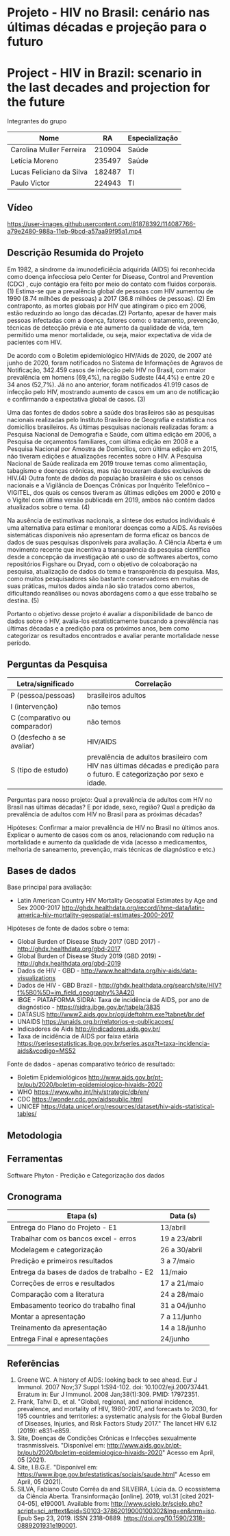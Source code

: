 # Projeto - HIV no Brasil: cenário nas últimas décadas e projeção para o futuro
# Project - HIV in Brazil: scenario in the last decades and projection for the future

Integrantes do grupo

Nome                     | RA    | Especialização
-------------------------| ------| --------------
Carolina Muller Ferreira |210904 | Saúde
Letícia Moreno           |235497 | Saúde
Lucas Feliciano da Silva |182487 | TI 
Paulo Victor             |224943 | TI

## Vídeo

https://user-images.githubusercontent.com/81878392/114087766-a79e2480-988a-11eb-9bcd-a57aa99f95a1.mp4

## Descrição Resumida do Projeto

   Em 1982, a síndrome da imunodeficiêcia adquirida (AIDS) foi reconhecida como doença infecciosa pelo Center for Disease, Control and Prevention (CDC) , cujo contágio era feito por meio do contato com fluidos corporais. (1) Estima-se que a prevalência global de pessoas com HIV aumentou de 1990 (8.74 milhões de pessoas) a 2017 (36.8 milhões de pessoas). (2) Em contraponto, as mortes globais por HIV que atingiram o pico em 2006, estão reduzindo ao longo das décadas.(2) Portanto, apesar de haver mais pessoas infectadas com a doença, fatores como: o tratamento, prevenção, técnicas de detecção prévia e até aumento da qualidade de vida, tem permitido uma menor mortalidade, ou seja, maior expectativa de vida de pacientes com HIV.
   
   De acordo com o Boletim epidemiológico HIV/Aids de 2020, de 2007 até junho de 2020, foram notificados no Sistema de Informações de Agravos de Notificação, 342.459 casos de infecção pelo HIV no Brasil, com maior prevalência em homens (69,4%), na região Sudeste (44,4%) e entre 20 e 34 anos (52,7%). Já no ano anterior, foram notificados 41.919 casos de infecção pelo HIV, mostrando aumento de casos em um ano de notificação e confirmando a expectativa global de casos. (3)
   
   Uma das fontes de dados sobre a saúde dos brasileiros são as pesquisas nacionais realizadas pelo Instituto Brasileiro de Geografia e estatística nos domicílios brasileiros. As últimas pesquisas nacionais realizadas foram: a Pesquisa Nacional de Demografia e Saúde, com última edição em 2006, a Pesquisa de orçamentos familiares, com última edição em 2008 e a Pesquisa Nacional por Amostra de Domicílios, com última edição em 2015, não tiveram edições e atualizações recentes sobre o HIV. A Pesquisa Nacional de Saúde realizada em 2019 trouxe temas como alimentação, tabagismo e doenças crônicas, mas não trouxeram dados exclusivos de HIV.(4) Outra fonte de dados da população brasileira é são os censos nacionais e a Vigilância de Doenças Crônicas por Inquérito Telefônico – VIGITEL, dos quais os censos tiveram as últimas edições em 2000 e 2010 e o Vigitel com útlima versão publicada em 2019, ambos não contém dados atualizados sobre o tema. (4) 
   
   Na ausência de estimativas nacionais, a síntese dos estudos individuais é uma alternativa para estimar e monitorar doenças como a AIDS. As revisões sistemáticas disponíveis não apresentam de forma eficaz os bancos de dados de suas pesquisas disponíveis para avaliação. A Ciência Aberta é um movimento recente que incentiva a transparência da pesquisa científica desde a concepção da investigação até o uso de softwares abertos, como repositórios Figshare ou Dryad, com o objetivo de coloaboração na pesquisa, atualização de dados do tema e transparência da pesquisa. Mas, como muitos pesquisadores são bastante conservadores em muitas de suas práticas, muitos dados ainda não são tratados como abertos, dificultando reanálises ou novas abordagens como a que esse trabalho se destina. (5)
   
   Portanto o objetivo desse projeto é avaliar a disponibilidade de banco de dados sobre o HIV, avalia-los estatisticamente buscando a prevalência nas últimas décadas e a predição para os próximos anos, bem como categorizar os resultados encontrados e avaliar perante mortalidade nesse período.
      
## Perguntas da Pesquisa 
 
Letra/significado            | Correlação    
-----------------------------| ------
P (pessoa/pessoas)           | brasileiros adultos
I (intervenção)              | não temos
C (comparativo ou comparador)| não temos
O (desfecho a se avaliar)    | HIV/AIDS
S (tipo de estudo)           | prevalência de adultos brasileiro com HIV nas últimas décadas e predição para o futuro. E categorização por sexo e idade.

Perguntas para nosso projeto:
Qual a prevalência de adultos com HIV no Brasil nas últimas décadas? E por idade, sexo, região?
Qual a predição da prevalência de adultos com HIV no Brasil para as próximas décadas?

Hipóteses: Confirmar a maior prevalência de HIV no Brasil no últimos anos.
           Explicar o aumento de casos com os anos, relacionando com redução na mortalidade e aumento da qualidade de vida (acesso a medicamentos, melhoria de saneamento, prevenção, mais técnicas de diagnóstico e etc.)
           
## Bases de dados
Base principal para avaliação:
* Latin American Country HIV Mortality Geospatial Estimates by Age and Sex 2000-2017
http://ghdx.healthdata.org/record/ihme-data/latin-america-hiv-mortality-geospatial-estimates-2000-2017

Hipóteses de fonte de dados sobre o tema:
* Global Burden of Disease Study 2017 (GBD 2017) - http://ghdx.healthdata.org/gbd-2017
* Global Burden of Disease Study 2019 (GBD 2019) - http://ghdx.healthdata.org/gbd-2019
* Dados de HIV - GBD - http://www.healthdata.org/hiv-aids/data-visualizations
* Dados de HIV - GBD Brazil - http://ghdx.healthdata.org/search/site/HIV?f%5B0%5D=im_field_geography%3A420
* IBGE -  PlATAFORMA SIDRA: Taxa de incidência de AIDS, por ano de diagnóstico - https://sidra.ibge.gov.br/tabela/3835
* DATASUS http://www2.aids.gov.br/cgi/deftohtm.exe?tabnet/br.def
* UNAIDS https://unaids.org.br/relatorios-e-publicacoes/
* Indicadores de Aids http://indicadores.aids.gov.br/
* Taxa de incidência de AIDS por faixa etária https://seriesestatisticas.ibge.gov.br/series.aspx?t=taxa-incidencia-aids&vcodigo=MS52

Fonte de dados - apenas comparativo teórico de resultado:
* Boletim Epidemiológicos http://www.aids.gov.br/pt-br/pub/2020/boletim-epidemiologico-hivaids-2020
* WHO https://www.who.int/hiv/strategic/db/en/
* CDC https://wonder.cdc.gov/aidspublic.html
* UNICEF https://data.unicef.org/resources/dataset/hiv-aids-statistical-tables/

## Metodologia



## Ferramentas

Software Phyton - Predição e Categorização dos dados  

## Cronograma

Etapa (s)                                  | Data (s)
------------------------------------------ | ------
Entrega do Plano do Projeto - E1           | 13/abril
Trabalhar com os bancos excel - erros      | 19 a 23/abril
Modelagem e categorização                  | 26 a 30/abril
Predição e primeiros resultados            | 3 a 7/maio
Entrega da bases de dados de trabalho - E2 | 11/maio
Correções de erros e resultados            | 17 a 21/maio
Comparação com a literatura                | 24 a 28/maio
Embasamento teorico do trabalho final      | 31 a 04/junho
Montar a apresentação                      | 7 a 11/junho
Treinamento da apresentação                | 14 a 18/junho
Entrega Final e apresentações              | 24/junho

## Referências
1. Greene WC. A history of AIDS: looking back to see ahead. Eur J Immunol. 2007 Nov;37 Suppl 1:S94-102. doi: 10.1002/eji.200737441. Erratum in: Eur J Immunol. 2008 Jan;38(1):309. PMID: 17972351.
2. Frank, Tahvi D., et al. "Global, regional, and national incidence, prevalence, and mortality of HIV, 1980–2017, and forecasts to 2030, for 195 countries and territories: a systematic analysis for the Global Burden of Diseases, Injuries, and Risk Factors Study 2017." The lancet HIV 6.12 (2019): e831-e859.
3. Site, Doenças de Condições Crônicas e Infecções sexualmente trasnmissíveis. "Disponível em: http://www.aids.gov.br/pt-br/pub/2020/boletim-epidemiologico-hivaids-2020" Acesso em April, 05 (2021).
4. Site, I.B.G.E. "Disponível em: https://www.ibge.gov.br/estatisticas/sociais/saude.html" Acesso em April, 05 (2021).
5. SILVA, Fabiano Couto Corrêa da  and  SILVEIRA, Lúcia da. O ecossistema da Ciência Aberta. Transinformação [online]. 2019, vol.31 [cited  2021-04-05], e190001. Available from: <http://www.scielo.br/scielo.php?script=sci_arttext&pid=S0103-37862019000100302&lng=en&nrm=iso>.  Epub Sep 23, 2019. ISSN 2318-0889.  https://doi.org/10.1590/2318-0889201931e190001.
